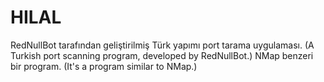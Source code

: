 # HILAL
RedNullBot tarafından geliştirilmiş Türk yapımı port tarama uygulaması.
(A Turkish port scanning program, developed by RedNullBot.)
NMap benzeri bir program.
(It's a program similar to NMap.)
